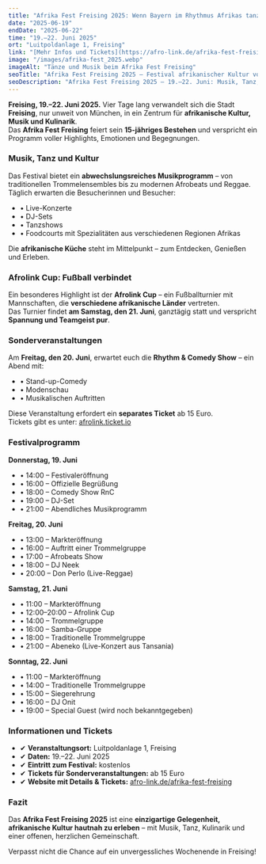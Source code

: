 ```yaml
---
title: "Afrika Fest Freising 2025: Wenn Bayern im Rhythmus Afrikas tanzt"
date: "2025-06-19"
endDate: "2025-06-22"
time: "19.–22. Juni 2025"
ort: "Luitpoldanlage 1, Freising"
link: "[Mehr Infos und Tickets](https://afro-link.de/afrika-fest-freising)"
image: "/images/afrika-fest_2025.webp"
imageAlt: "Tänze und Musik beim Afrika Fest Freising"
seoTitle: "Afrika Fest Freising 2025 — Festival afrikanischer Kultur vom 19. bis 22. Juni"
seoDescription: "Afrika Fest Freising 2025 – 19.–22. Juni: Musik, Tanz, Kulinarik, Afrolink Cup und Comedy-Abend. Eintritt frei, Sonderveranstaltungen ab 15 €."
---
```


**Freising, 19.–22. Juni 2025.** Vier Tage lang verwandelt sich die Stadt **Freising**, nur unweit von München, in ein Zentrum für **afrikanische Kultur, Musik und Kulinarik**.  
Das **Afrika Fest Freising** feiert sein **15-jähriges Bestehen** und verspricht ein Programm voller Highlights, Emotionen und Begegnungen.

### Musik, Tanz und Kultur

Das Festival bietet ein **abwechslungsreiches Musikprogramm** – von traditionellen Trommelensembles bis zu modernen Afrobeats und Reggae.  
Täglich erwarten die Besucherinnen und Besucher:

- • Live-Konzerte  
- • DJ-Sets  
- • Tanzshows  
- • Foodcourts mit Spezialitäten aus verschiedenen Regionen Afrikas  

Die **afrikanische Küche** steht im Mittelpunkt – zum Entdecken, Genießen und Erleben.

### Afrolink Cup: Fußball verbindet

Ein besonderes Highlight ist der **Afrolink Cup** – ein Fußballturnier mit Mannschaften, die **verschiedene afrikanische Länder** vertreten.  
Das Turnier findet **am Samstag, den 21. Juni**, ganztägig statt und verspricht **Spannung und Teamgeist pur**.

### Sonderveranstaltungen

Am **Freitag, den 20. Juni**, erwartet euch die **Rhythm & Comedy Show** – ein Abend mit:

- • Stand-up-Comedy  
- • Modenschau  
- • Musikalischen Auftritten  

Diese Veranstaltung erfordert ein **separates Ticket** ab 15 Euro.  
Tickets gibt es unter: [afrolink.ticket.io](https://afrolink.ticket.io)

### Festivalprogramm

**Donnerstag, 19. Juni**  
- • 14:00 – Festivaleröffnung  
- • 16:00 – Offizielle Begrüßung  
- • 18:00 – Comedy Show RnC  
- • 19:00 – DJ-Set  
- • 21:00 – Abendliches Musikprogramm  

**Freitag, 20. Juni**  
- • 13:00 – Markteröffnung  
- • 16:00 – Auftritt einer Trommelgruppe  
- • 17:00 – Afrobeats Show  
- • 18:00 – DJ Neek  
- • 20:00 – Don Perlo (Live-Reggae)  

**Samstag, 21. Juni**  
- • 11:00 – Markteröffnung  
- • 12:00–20:00 – Afrolink Cup  
- • 14:00 – Trommelgruppe  
- • 16:00 – Samba-Gruppe  
- • 18:00 – Traditionelle Trommelgruppe  
- • 21:00 – Abeneko (Live-Konzert aus Tansania)  

**Sonntag, 22. Juni**  
- • 11:00 – Markteröffnung  
- • 14:00 – Traditionelle Trommelgruppe  
- • 15:00 – Siegerehrung  
- • 16:00 – DJ Onit  
- • 19:00 – Special Guest (wird noch bekanntgegeben)  

### Informationen und Tickets

- ✔ **Veranstaltungsort:** Luitpoldanlage 1, Freising  
- ✔ **Daten:** 19.–22. Juni 2025  
- ✔ **Eintritt zum Festival:** kostenlos  
- ✔ **Tickets für Sonderveranstaltungen:** ab 15 Euro  
- ✔ **Website mit Details & Tickets:** [afro-link.de/afrika-fest-freising](https://afro-link.de/afrika-fest-freising)  

### Fazit

Das **Afrika Fest Freising 2025** ist eine **einzigartige Gelegenheit, afrikanische Kultur hautnah zu erleben** – mit Musik, Tanz, Kulinarik und einer offenen, herzlichen Gemeinschaft.  

Verpasst nicht die Chance auf ein unvergessliches Wochenende in Freising!
